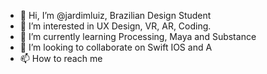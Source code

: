 - 👋 Hi, I’m @jardimluiz, Brazilian Design Student
- 👀 I’m interested in UX Design, VR, AR, Coding.
- 🌱 I’m currently learning Processing, Maya and Substance
- 💞️ I’m looking to collaborate on Swift IOS and A
- 📫 How to reach me 

<!---
jardimluiz/jardimluiz is a ✨ special ✨ repository because its `README.md` (this file) appears on your GitHub profile.
You can click the Preview link to take a look at your changes.
--->
